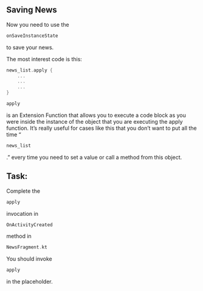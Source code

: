 Saving News
-----------

Now you need to use the
```kotlin
onSaveInstanceState
```      
to save your news.

The most interest code is this:


```kotlin
news_list.apply {
    ...
    ...
    ...
}
```      

```kotlin
apply
```      
is an Extension Function that allows you to execute a code block as you were inside the instance of the object that you are executing the apply function. It’s really useful for cases like this that you don’t want to put all the time “
```kotlin
news_list
```      
.” every time you need to set a value or call a method from this object.

Task:
-----

Complete the
```kotlin
apply
```      
invocation in
```kotlin
OnActivityCreated
```      
method in
```kotlin
NewsFragment.kt
```      


  
You should invoke
```kotlin
apply
```      
in the placeholder.  
